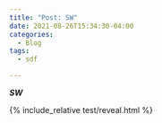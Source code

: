 ```yaml
---
title: "Post: SW"
date: 2021-08-26T15:34:30-04:00
categories:
  - Blog
tags:
  - sdf

---
```


***SW***

{% include_relative test/reveal.html %}


